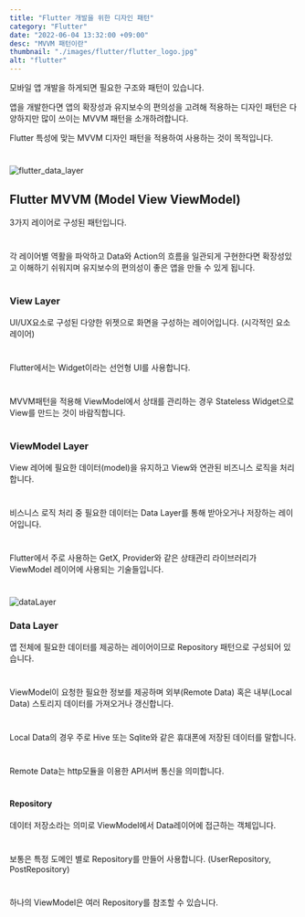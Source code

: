 ```yaml
---
title: "Flutter 개발을 위한 디자인 패턴"
category: "Flutter"
date: "2022-06-04 13:32:00 +09:00"
desc: "MVVM 패턴이란"
thumbnail: "./images/flutter/flutter_logo.jpg"
alt: "flutter"
---
```


모바일 앱 개발을 하게되면 필요한 구조와 패턴이 있습니다.

앱을 개발한다면 앱의 확장성과 유지보수의 편의성을 고려해 적용하는 디자인 패턴은 다양하지만 많이 쓰이는 MVVM 패턴을 소개하려합니다.

Flutter 특성에 맞는 MVVM 디자인 패턴을 적용하여 사용하는 것이 목적입니다.
#

![flutter_data_layer](https://user-images.githubusercontent.com/85836879/171983717-d2c5769a-21fa-4c89-9672-0a0992c0904b.png)

## Flutter MVVM (Model View ViewModel)
3가지 레이어로 구성된 패턴입니다.
#
각 레이어별 역활을 파악하고 Data와 Action의 흐름을 일관되게 구현한다면 확장성있고 이해하기 쉬워지며 유지보수의 편의성이 좋은 앱을 만들 수 있게 됩니다.
#
### View Layer
UI/UX요소로 구성된 다양한 위젯으로 화면을 구성하는 레이어입니다.
(시각적인 요소 레이어)
#
Flutter에서는 Widget이라는 선언형 UI를 사용합니다.
#
MVVM패턴을 적용해 ViewModel에서 상태를 관리하는 경우 Stateless Widget으로 View를 만드는 것이 바람직합니다.
#
### ViewModel Layer
View 레어에 필요한 데이터(model)을 유지하고 View와 연관된 비즈니스 로직을 처리합니다.
#
비스니스 로직 처리 중 필요한 데이터는 Data Layer를 통해 받아오거나 저장하는 레이어입니다.
#
Flutter에서 주로 사용하는 GetX, Provider와 같은 상태관리 라이브러리가 ViewModel 레이어에 사용되는 기술들입니다.
#
![dataLayer](https://user-images.githubusercontent.com/85836879/171984047-a10133d3-5d8a-43ce-95aa-9e1bb14339ff.png)
### Data Layer
앱 전체에 필요한 데이터를 제공하는 레이어이므로 Repository 패턴으로 구성되어 있습니다.
#
ViewModel이 요청한 필요한 정보를 제공하며 외부(Remote Data) 혹은 내부(Local Data) 스토리지 데이터를 가져오거나 갱신합니다.
#
Local Data의 경우 주로 Hive 또는 Sqlite와 같은 휴대폰에 저장된 데이터를 말합니다.
#
Remote Data는 http모듈을 이용한 API서버 통신을 의미합니다.
#
#### Repository
데이터 저장소라는 의미로 ViewModel에서 Data레이어에 접근하는 객체입니다.
#
보통은 특정 도메인 별로 Repository를 만들어 사용합니다.
(UserRepository, PostRepository)
#
하나의 ViewModel은 여러 Repository를 참조할 수 있습니다.
#
